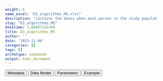 ```yaml
---
weight: 6
name_excel: "D3_algorithms_MS.xlsx"
description: "contains the dates when each person in the study population becomes positive for MS according to any of the 5 algorithms"
slug: "D3_algorithms_MS"
datetime: 1.6994713e+09
title: D3_algorithms_MS
author: ''
date: '2023-11-08'
categories: []
tags: []
archetype: codebook
output: html_document
---
```


<script src="/rmarkdown-libs/core-js/shim.min.js"></script>
<script src="/rmarkdown-libs/react/react.min.js"></script>
<script src="/rmarkdown-libs/react/react-dom.min.js"></script>
<script src="/rmarkdown-libs/reactwidget/react-tools.js"></script>
<script src="/rmarkdown-libs/htmlwidgets/htmlwidgets.js"></script>
<link href="/rmarkdown-libs/reactable/reactable.css" rel="stylesheet" />
<script src="/rmarkdown-libs/reactable-binding/reactable.js"></script>
<div class="tab">
<button class="tablinks" onclick="openCity(event, &#39;Metadata&#39;)" id="defaultOpen">Metadata</button>
<button class="tablinks" onclick="openCity(event, &#39;Data Model&#39;)">Data Model</button>
<button class="tablinks" onclick="openCity(event, &#39;Parameters&#39;)">Parameters</button>
<button class="tablinks" onclick="openCity(event, &#39;Example&#39;)">Example</button>
</div>
<div class="tabcontent"></div>
<div id="Example" class="tabcontent">
<div id="htmlwidget-1" class="reactable html-widget " style="width:auto;height:600px;"></div>
<script type="application/json" data-for="htmlwidget-1">{"x":{"tag":{"name":"Reactable","attribs":{"data":{"person_id":["P000001","P000001","P000002",null,null,null,null,null,null,null,null,null,null,null,null,null,null,null,null,null],"date":["2011-01-08T00:00:00Z","2011-01-16T00:00:00Z","2016-03-23T00:00:00Z",null,null,null,null,null,null,null,null,null,null,null,null,null,null,null,null,null],"algorithm":["M1","M2","M1",null,null,null,null,null,null,null,null,null,null,null,null,null,null,null,null,null]},"columns":[{"id":"person_id","name":"person_id","type":"character"},{"id":"date","name":"date","type":"Date"},{"id":"algorithm","name":"algorithm","type":"character"}],"sortable":false,"searchable":true,"pagination":false,"highlight":true,"bordered":true,"striped":true,"style":{"maxWidth":1800},"height":"600px","dataKey":"6cc2fa113f27ffe445a2256b3c012244"},"children":[]},"class":"reactR_markup"},"evals":[],"jsHooks":[]}</script>
</div>

